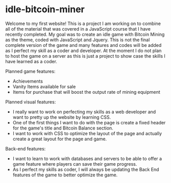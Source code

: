 # idle-bitcoin-miner

Welcome to my first website! This is a project I am working on to combine all of the material that was covered in a JavaScript course that I have recently completed. My goal was to create an idle game with Bitcoin Mining as the theme, coded with JavaScript and Jquery. This is not the final complete version of the game and many features and codes will be added as I perfect my skill as a coder and developer. At the moment I do not plan to host the game on a server as this is just a project to show case the skills I have learned as a coder.

Planned game features:
- Achievements
- Vanity Items available for sale
- Items for purchase that will boost the output rate of mining equipment

Planned visual features:
- I really want to work on perfecting my skills as a web developer and want to pretty up the website by learning CSS.
- One of the first things I want to do with the page is create a fixed header for the game's title and Bitcoin Balance section.
- I want to work with CSS to optimize the layout of the page and actually create a great layout for the page and game.

Back-end features:
- I want to learn to work with databases and servers to be able to offer a game feature where players can save their game progress.
- As I perfect my skills as coder, I will always be updating the Back End features of the game to better optimize the game.
